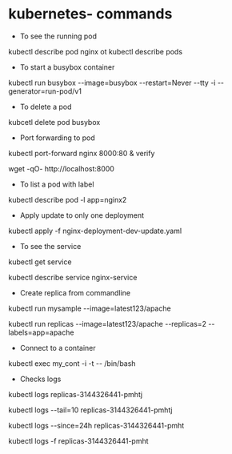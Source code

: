 # kubernetes- commands

- To see the running pod

kubectl describe pod nginx ot kubectl describe pods

- To start a busybox container

kubectl run busybox --image=busybox --restart=Never --tty -i --generator=run-pod/v1

- To delete a pod

kubcetl delete pod busybox

- Port forwarding to pod

kubectl port-forward nginx 8000:80 &
verify

wget -qO- http://localhost:8000

- To list a pod with label

kubectl describe pod -l app=nginx2

- Apply update to only one deployment

kubectl apply -f nginx-deployment-dev-update.yaml 

- To see the service

kubectl get service 

 kubectl describe service nginx-service

- Create replica from commandline

kubectl run mysample --image=latest123/apache

kubectl run replicas --image=latest123/apache --replicas=2 --labels=app=apache

- Connect to a container

kubectl exec my_cont -i -t -- /bin/bash

- Checks logs

kubectl logs replicas-3144326441-pmhtj

kubectl logs --tail=10 replicas-3144326441-pmhtj 

kubectl logs --since=24h replicas-3144326441-pmht

kubectl logs -f replicas-3144326441-pmht



